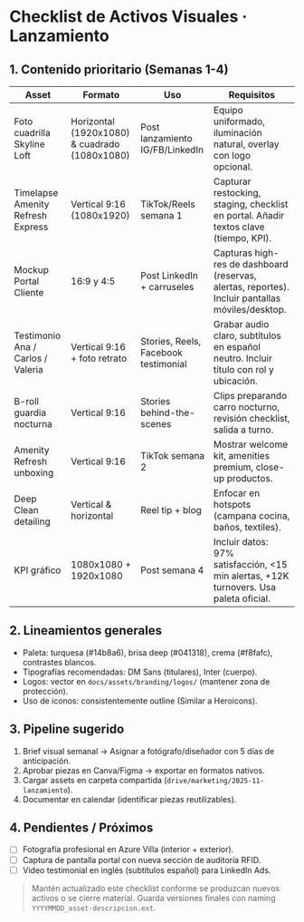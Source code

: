 # Checklist de Activos Visuales · Lanzamiento

## 1. Contenido prioritario (Semanas 1-4)

| Asset                             | Formato                                       | Uso                                  | Requisitos                                                                                       |
| --------------------------------- | --------------------------------------------- | ------------------------------------ | ------------------------------------------------------------------------------------------------ |
| Foto cuadrilla Skyline Loft       | Horizontal (1920x1080) & cuadrado (1080x1080) | Post lanzamiento IG/FB/LinkedIn      | Equipo uniformado, iluminación natural, overlay con logo opcional.                               |
| Timelapse Amenity Refresh Express | Vertical 9:16 (1080x1920)                     | TikTok/Reels semana 1                | Capturar restocking, staging, checklist en portal. Añadir textos clave (tiempo, KPI).            |
| Mockup Portal Cliente             | 16:9 y 4:5                                    | Post LinkedIn + carruseles           | Capturas high-res de dashboard (reservas, alertas, reportes). Incluir pantallas móviles/desktop. |
| Testimonio Ana / Carlos / Valeria | Vertical 9:16 + foto retrato                  | Stories, Reels, Facebook testimonial | Grabar audio claro, subtítulos en español neutro. Incluir título con rol y ubicación.            |
| B-roll guardia nocturna           | Vertical 9:16                                 | Stories behind-the-scenes            | Clips preparando carro nocturno, revisión checklist, salida a turno.                             |
| Amenity Refresh unboxing          | Vertical 9:16                                 | TikTok semana 2                      | Mostrar welcome kit, amenities premium, close-up productos.                                      |
| Deep Clean detailing              | Vertical & horizontal                         | Reel tip + blog                      | Enfocar en hotspots (campana cocina, baños, textiles).                                           |
| KPI gráfico                       | 1080x1080 + 1920x1080                         | Post semana 4                        | Incluir datos: 97% satisfacción, <15 min alertas, +12K turnovers. Usa paleta oficial.            |

## 2. Lineamientos generales

- Paleta: turquesa (#14b8a6), brisa deep (#041318), crema (#f8fafc), contrastes blancos.
- Tipografías recomendadas: DM Sans (titulares), Inter (cuerpo).
- Logos: vector en `docs/assets/branding/logos/` (mantener zona de protección).
- Uso de iconos: consistentemente outline (Similar a Heroicons).

## 3. Pipeline sugerido

1. Brief visual semanal → Asignar a fotógrafo/diseñador con 5 días de anticipación.
2. Aprobar piezas en Canva/Figma → exportar en formatos nativos.
3. Cargar assets en carpeta compartida (`drive/marketing/2025-11-lanzamiento`).
4. Documentar en calendar (identificar piezas reutilizables).

## 4. Pendientes / Próximos

- [ ] Fotografía profesional en Azure Villa (interior + exterior).
- [ ] Captura de pantalla portal con nueva sección de auditoría RFID.
- [ ] Video testimonial en inglés (subtítulos español) para LinkedIn Ads.

> Mantén actualizado este checklist conforme se produzcan nuevos activos o se cierre material. Guarda versiones finales con naming `YYYYMMDD_asset-descripcion.ext`.
